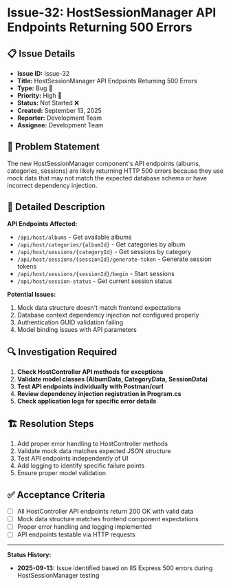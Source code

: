 # Issue-32: HostSessionManager API Endpoints Returning 500 Errors

## 📋 **Issue Details**
- **Issue ID:** Issue-32
- **Title:** HostSessionManager API Endpoints Returning 500 Errors
- **Type:** Bug 🐛
- **Priority:** High 🔴
- **Status:** Not Started ❌
- **Created:** September 13, 2025
- **Reporter:** Development Team
- **Assignee:** Development Team

## 🎯 **Problem Statement**
The new HostSessionManager component's API endpoints (albums, categories, sessions) are likely returning HTTP 500 errors because they use mock data that may not match the expected database schema or have incorrect dependency injection.

## 📝 **Detailed Description**
**API Endpoints Affected:**
- `/api/host/albums` - Get available albums
- `/api/host/categories/{albumId}` - Get categories by album  
- `/api/host/sessions/{categoryId}` - Get sessions by category
- `/api/host/sessions/{sessionId}/generate-token` - Generate session tokens
- `/api/host/sessions/{sessionId}/begin` - Start sessions
- `/api/host/session-status` - Get current session status

**Potential Issues:**
1. Mock data structure doesn't match frontend expectations
2. Database context dependency injection not configured properly
3. Authentication GUID validation failing
4. Model binding issues with API parameters

## 🔍 **Investigation Required**
1. **Check HostController API methods for exceptions**
2. **Validate model classes (AlbumData, CategoryData, SessionData)**
3. **Test API endpoints individually with Postman/curl**
4. **Review dependency injection registration in Program.cs**
5. **Check application logs for specific error details**

## 🏗️ **Resolution Steps**
1. Add proper error handling to HostController methods
2. Validate mock data matches expected JSON structure
3. Test API endpoints independently of UI
4. Add logging to identify specific failure points
5. Ensure proper model validation

## ✅ **Acceptance Criteria**  
- [ ] All HostController API endpoints return 200 OK with valid data
- [ ] Mock data structure matches frontend component expectations
- [ ] Proper error handling and logging implemented
- [ ] API endpoints testable via HTTP requests

---

**Status History:**
- **2025-09-13:** Issue identified based on IIS Express 500 errors during HostSessionManager testing
